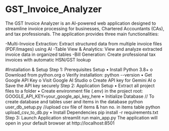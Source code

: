 # GST_Invoice_Analyzer
The GST Invoice Analyzer is an AI-powered web application designed to streamline invoice processing for businesses, Chartered Accountants (CAs), and tax professionals. The application provides three main functionalities:

-Multi-Invoice Extraction: Extract structured data from multiple invoice files (PDF/Images) using AI
-Table View & Analytics: View and analyze extracted invoice data in organized tables
-Bill Generation: Create professional tax invoices with automatic HSN/GST lookup


#Installation & Setup
Step 1: Prerequisites Setup
•	Install Python 3.8+
o	Download from python.org
o	Verify installation: python --version
•	Get Google API Key
o	Visit Google AI Studio
o	Create API key for Gemini AI
o	Save the API key securely
Step 2: Application Setup
•	Extract all project files to a folder
•	Create environment file (.env) in the project root:
GOOGLE_API_KEY=your_google_api_key_here
•	Initialize Database
// To create database and tables user and items in the database
      python user_db_setup.py 
//upload csv file of items & hsn no. in items table
      python upload_csv_to_db.py
•	Install Dependencies
     pip install -r requirements.txt
Step 3: Launch Application
     streamlit run main_app.py
The application will open in your default browser at http://localhost:8501
